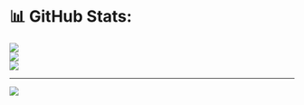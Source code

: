# 📊 GitHub Stats:
![](https://github-readme-stats.vercel.app/api?username=bibaswanchakma02&theme=dark&hide_border=false&include_all_commits=false&count_private=false)<br/>
![](https://github-readme-streak-stats.herokuapp.com/?user=bibaswanchakma02&theme=dark&hide_border=false)<br/>
![](https://github-readme-stats.vercel.app/api/top-langs/?username=bibaswanchakma02&theme=dark&hide_border=false&include_all_commits=false&count_private=false&layout=compact)

---
[![](https://visitcount.itsvg.in/api?id=bibaswanchakma02&icon=0&color=0)](https://visitcount.itsvg.in)

<!-- Proudly created with GPRM ( https://gprm.itsvg.in ) -->
